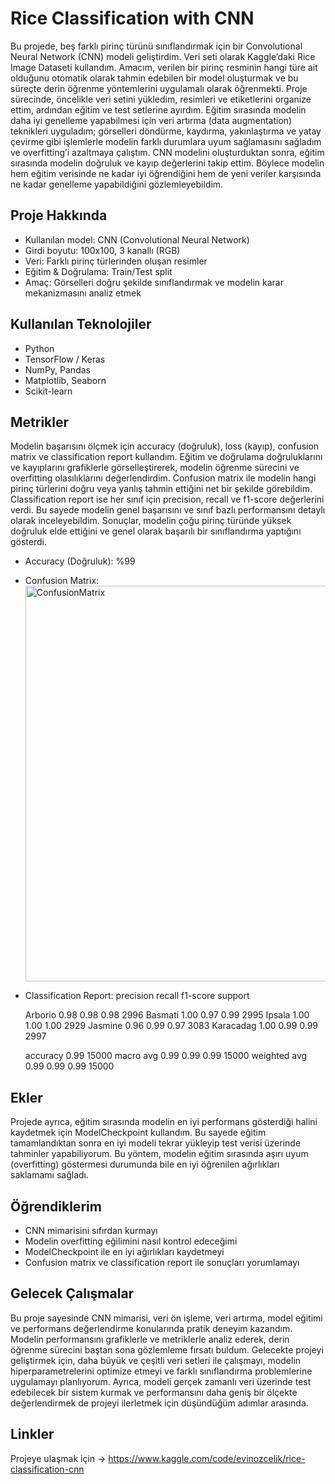 #  Rice Classification with CNN

Bu projede, beş farklı pirinç türünü sınıflandırmak için bir Convolutional Neural Network (CNN) modeli geliştirdim. 
Veri seti olarak Kaggle’daki Rice Image Dataseti kullandım. Amacım, verilen bir pirinç resminin hangi türe ait olduğunu otomatik olarak tahmin edebilen bir model oluşturmak ve bu süreçte derin öğrenme yöntemlerini uygulamalı olarak öğrenmekti.
Proje sürecinde, öncelikle veri setini yükledim, resimleri ve etiketlerini organize ettim, ardından eğitim ve test setlerine ayırdım. Eğitim sırasında modelin daha iyi genelleme yapabilmesi için veri artırma (data augmentation) teknikleri uyguladım; 
görselleri döndürme, kaydırma, yakınlaştırma ve yatay çevirme gibi işlemlerle modelin farklı durumlara uyum sağlamasını sağladım ve overfitting’i azaltmaya çalıştım.
CNN modelini oluşturduktan sonra, eğitim sırasında modelin doğruluk ve kayıp değerlerini takip ettim. Böylece modelin hem eğitim verisinde ne kadar iyi öğrendiğini hem de yeni veriler karşısında ne kadar genelleme yapabildiğini gözlemleyebildim.

##  Proje Hakkında
- Kullanılan model: CNN (Convolutional Neural Network)
- Girdi boyutu: 100x100, 3 kanallı (RGB)
- Veri: Farklı pirinç türlerinden oluşan resimler
- Eğitim & Doğrulama: Train/Test split
- Amaç: Görselleri doğru şekilde sınıflandırmak ve modelin karar mekanizmasını analiz etmek

##  Kullanılan Teknolojiler
- Python 
- TensorFlow / Keras
- NumPy, Pandas
- Matplotlib, Seaborn
- Scikit-learn

##  Metrikler

Modelin başarısını ölçmek için accuracy (doğruluk), loss (kayıp), confusion matrix ve classification report kullandım. 
Eğitim ve doğrulama doğruluklarını ve kayıplarını grafiklerle görselleştirerek, modelin öğrenme sürecini ve overfitting olasılıklarını değerlendirdim.
Confusion matrix ile modelin hangi pirinç türlerini doğru veya yanlış tahmin ettiğini net bir şekilde görebildim. 
Classification report ise her sınıf için precision, recall ve f1-score değerlerini verdi. Bu sayede modelin genel başarısını ve sınıf bazlı performansını detaylı olarak inceleyebildim. 
Sonuçlar, modelin çoğu pirinç türünde yüksek doğruluk elde ettiğini ve genel olarak başarılı bir sınıflandırma yaptığını gösterdi.


- Accuracy (Doğruluk): %99
- Confusion Matrix: <img width="797" height="633" alt="ConfusionMatrix" src="https://github.com/user-attachments/assets/b16cf67f-1e64-4a78-ad9b-3c6001f025e0" />
- Classification Report: 
                precision   recall   f1-score   support

     Arborio       0.98      0.98      0.98      2996
     Basmati       1.00      0.97      0.99      2995
      Ipsala       1.00      1.00      1.00      2929
     Jasmine       0.96      0.99      0.97      3083
   Karacadag       1.00      0.99      0.99      2997

    accuracy                           0.99     15000
   macro avg       0.99      0.99      0.99     15000
weighted avg       0.99      0.99      0.99     15000


## Ekler

Projede ayrıca, eğitim sırasında modelin en iyi performans gösterdiği halini kaydetmek için ModelCheckpoint kullandım. 
Bu sayede eğitim tamamlandıktan sonra en iyi modeli tekrar yükleyip test verisi üzerinde tahminler yapabiliyorum. 
Bu yöntem, modelin eğitim sırasında aşırı uyum (overfitting) göstermesi durumunda bile en iyi öğrenilen ağırlıkları saklamamı sağladı.

##  Öğrendiklerim
- CNN mimarisini sıfırdan kurmayı
- Modelin overfitting eğilimini nasıl kontrol edeceğimi
- ModelCheckpoint ile en iyi ağırlıkları kaydetmeyi
- Confusion matrix ve classification report ile sonuçları yorumlamayı

## Gelecek Çalışmalar

Bu proje sayesinde CNN mimarisi, veri ön işleme, veri artırma, model eğitimi ve performans değerlendirme konularında pratik deneyim kazandım. 
Modelin performansını grafiklerle ve metriklerle analiz ederek, derin öğrenme sürecini baştan sona gözlemleme fırsatı buldum.
Gelecekte projeyi geliştirmek için, daha büyük ve çeşitli veri setleri ile çalışmayı, modelin hiperparametrelerini optimize etmeyi ve farklı sınıflandırma problemlerine uygulamayı planlıyorum.
Ayrıca, modeli gerçek zamanlı veri üzerinde test edebilecek bir sistem kurmak ve performansını daha geniş bir ölçekte değerlendirmek de projeyi ilerletmek için düşündüğüm adımlar arasında.


## Linkler

Projeye ulaşmak için -> https://www.kaggle.com/code/evinozcelik/rice-classification-cnn
